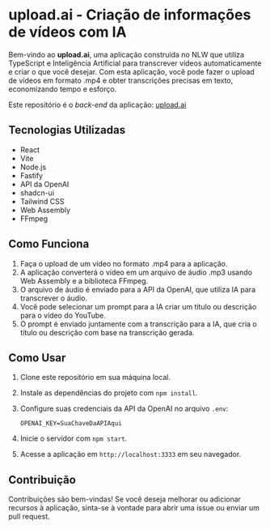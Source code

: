 # upload.ai - Criação de informações de vídeos com IA

Bem-vindo ao **upload.ai**, uma aplicação construída no NLW que utiliza TypeScript e Inteligência Artificial para transcrever vídeos automaticamente e criar o que você desejar. Com esta aplicação, você pode fazer o upload de vídeos em formato .mp4 e obter transcrições precisas em texto, economizando tempo e esforço.

Este repositório é o *back-end* da aplicação: [upload.ai](https://github.com/lucas-lourencoo/upload-ai-web)

## Tecnologias Utilizadas

- React
- Vite
- Node.js
- Fastify
- API da OpenAI
- shadcn-ui
- Tailwind CSS
- Web Assembly
- FFmpeg

## Como Funciona

1. Faça o upload de um vídeo no formato .mp4 para a aplicação.
2. A aplicação converterá o vídeo em um arquivo de áudio .mp3 usando Web Assembly e a biblioteca FFmpeg.
3. O arquivo de áudio é enviado para a API da OpenAI, que utiliza IA para transcrever o áudio.
4. Você pode selecionar um prompt para a IA criar um título ou descrição para o vídeo do YouTube.
5. O prompt é enviado juntamente com a transcrição para a IA, que cria o título ou descrição com base na transcrição gerada.

## Como Usar

1. Clone este repositório em sua máquina local.
2. Instale as dependências do projeto com `npm install`.
3. Configure suas credenciais da API da OpenAI no arquivo `.env`:

   ```env
   OPENAI_KEY=SuaChaveDaAPIAqui
   ```
4. Inicie o servidor com `npm start`.
5. Acesse a aplicação em `http://localhost:3333` em seu navegador.

## Contribuição
Contribuições são bem-vindas! Se você deseja melhorar ou adicionar recursos à aplicação, sinta-se à vontade para abrir uma issue ou enviar um pull request.

